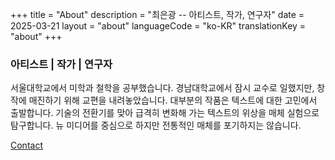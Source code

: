 +++
title = "About"
description = "최은광 -- 아티스트, 작가, 연구자"
date = 2025-03-21
layout = "about"
languageCode = "ko-KR"
translationKey = "about"
+++

### 아티스트 | 작가 | 연구자

서울대학교에서 미학과 철학을 공부했습니다. 경남대학교에서 잠시 교수로 일했지만, 창작에 매진하기 위해 교편을 내려놓았습니다. 대부분의 작품은 텍스트에 대한 고민에서 출발합니다. 기술의 전환기를 맞아 급격히 변화해 가는 텍스트의 위상을 매체 실험으로 탐구합니다. 뉴 미디어를 중심으로 하지만 전통적인 매체를 포기하지는 않습니다.

<a href="https://contact.eunkwangchoi.com/ko" target="_blank" onclick="var width = 1200; var height = 800; var left = (screen.width - width) / 2; var top = (screen.height - height) / 2; if (screen.width > 768) { window.open(this.href, '_blank', 'width=' + width + ',height=' + height + ',top=' + top + ',left=' + left); } else { window.open(this.href, '_blank'); } return false;">
    Contact
</a>